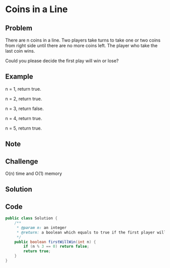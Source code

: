 Coins in a Line
===



Problem
-------

There are n coins in a line. Two players take turns to take one or two coins from right side until there are no more coins left. The player who take the last coin wins.

Could you please decide the first play will win or lose?

Example
-------

n = 1, return true.

n = 2, return true.

n = 3, return false.

n = 4, return true.

n = 5, return true.

Note
---------

Challenge
---------

O(n) time and O(1) memory

Solution
--------

Code
----

```java
public class Solution {
    /**
     * @param n: an integer
     * @return: a boolean which equals to true if the first player will win
     */
    public boolean firstWillWin(int n) {
        if (n % 3 == 0) return false;
        return true;
    }
}
```
